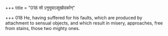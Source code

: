 +++
title = "018 सो ऽनुभूयाऽसुखोदर्कान्"

+++
018	He, having suffered for his faults, which are produced by attachment to sensual objects, and which result in misery, approaches, free from stains, those two mighty ones.